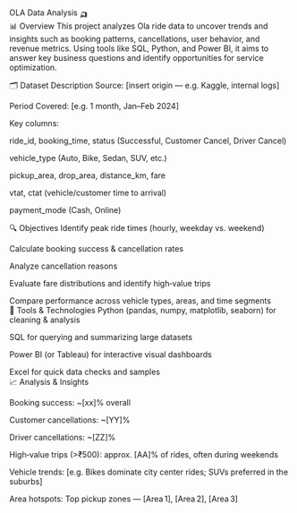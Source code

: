 OLA Data Analysis 🛺
<br>
📊 Overview
This project analyzes Ola ride data to uncover trends and insights such as booking patterns, cancellations, user behavior, and revenue metrics. Using tools like SQL, Python, and Power BI, it aims to answer key business questions and identify opportunities for service optimization.

🗂️ Dataset Description
Source: [insert origin — e.g. Kaggle, internal logs]

Period Covered: [e.g. 1 month, Jan–Feb 2024]

Key columns:

ride_id, booking_time, status (Successful, Customer Cancel, Driver Cancel)

vehicle_type (Auto, Bike, Sedan, SUV, etc.)

pickup_area, drop_area, distance_km, fare

vtat, ctat (vehicle/customer time to arrival)

payment_mode (Cash, Online)
<br>

🔍 Objectives
Identify peak ride times (hourly, weekday vs. weekend)

Calculate booking success & cancellation rates

Analyze cancellation reasons

Evaluate fare distributions and identify high‑value trips

Compare performance across vehicle types, areas, and time segments
<br>
🧰 Tools & Technologies
Python (pandas, numpy, matplotlib, seaborn) for cleaning & analysis

SQL for querying and summarizing large datasets

Power BI (or Tableau) for interactive visual dashboards

Excel for quick data checks and samples
<br>
📈 Analysis & Insights

Booking success: ~[xx]% overall

Customer cancellations: ~[YY]%

Driver cancellations: ~[ZZ]%

High‑value trips (>₹500): approx. [AA]% of rides, often during weekends

Vehicle trends: [e.g. Bikes dominate city center rides; SUVs preferred in the suburbs]

Area hotspots: Top pickup zones — [Area 1], [Area 2], [Area 3]
